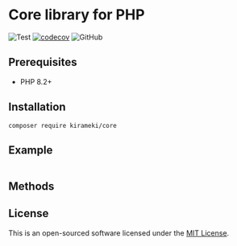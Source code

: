 # Core library for PHP

![Test](https://github.com/kirameki-php/core/actions/workflows/test.yml/badge.svg)
[![codecov](https://codecov.io/gh/kirameki-php/core/branch/main/graph/badge.svg?token=1PV8FB4O4O)](https://codecov.io/gh/kirameki-php/core)
![GitHub](https://img.shields.io/github/license/kirameki-php/core)

## Prerequisites

- PHP 8.2+

## Installation

```
composer require kirameki/core
```

## Example

```php

```

## Methods

## License

This is an open-sourced software licensed under the [MIT License](LICENSE).
